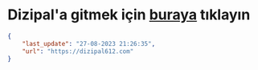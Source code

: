 # Dizipal'a gitmek için [buraya](https://dizipal612.com) tıklayın
    
```json
{
    "last_update": "27-08-2023 21:26:35",
    "url": "https://dizipal612.com"
}
```